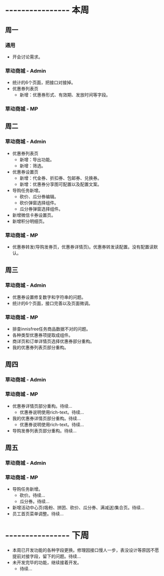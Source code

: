 # ---------------- 本周 

## 周一
### 通用
* 开会讨论需求。
### 草动商城 - Admin
* 统计的6个页面，把接口对接掉。
* 优惠券列表页
  - 新增：优惠券形式、有效期、发放时间等字段。
### 草动商城 - MP
  
## 周二
### 草动商城 - Admin
* 优惠券列表页
  - 新增：导出功能。
  - 新增：筛选。
* 优惠券设置页
  - 新增：代金券、折扣券、包邮券、兑换券。
  - 新增：优惠券分享图可配置以及配置文案。
* 导购任务新增。
  - 砍价、瓜分券编辑。
  - 砍价弹窗选择组件。
  - 瓜分券弹窗选择组件。
* 新增微信卡券设置页。
* 新增积分明细页。
### 草动商城 - MP
* 优惠券转发(导购发券页，优惠券详情页)。优惠券转发读配置。没有配置读默认。
  
## 周三
### 草动商城 - Admin
* 优惠券设置修复数字和字符串的问题。
* 统计的6个页面，接口完善以及页面微调。
### 草动商城 - MP
* 排查innisfree任务商品数据不对的问题。
* 各种类型优惠券项提取成组件。
* 商详页和订单详情页选择优惠券部分重构。
* 我的优惠券列表页部分重构。

## 周四
### 草动商城 - Admin
### 草动商城 - MP
* 优惠券详情页部分重构。待续...
  - 优惠券说明使用rich-text。待续...
* 我的优惠券详情页部分重构。待续...
  - 优惠券说明使用rich-text。待续...
* 导购发券列表页部分重构。待续...

## 周五
### 草动商城 - Admin
### 草动商城 - MP
* 导购任务新增。
  - 砍价。待续...
  - 瓜分券。待续...
* 新增活动中心页(吸粉、拼团、砍价、瓜分券、满减送)集合页。待续...
* 员工首页菜单调整。待续...

# ---------------- 下周
* 本周已开发功能的各种字段更换。修理因接口慢人一步，表没设计等原因不愿提前对接字段，留下的问题。待续...
* 未开发完毕的功能，继续接着开发。
  - 待续...
